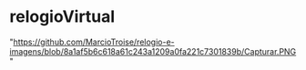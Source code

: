 # relogioVirtual


"https://github.com/MarcioTroise/relogio-e-imagens/blob/8a1af5b6c618a61c243a1209a0fa221c7301839b/Capturar.PNG"
